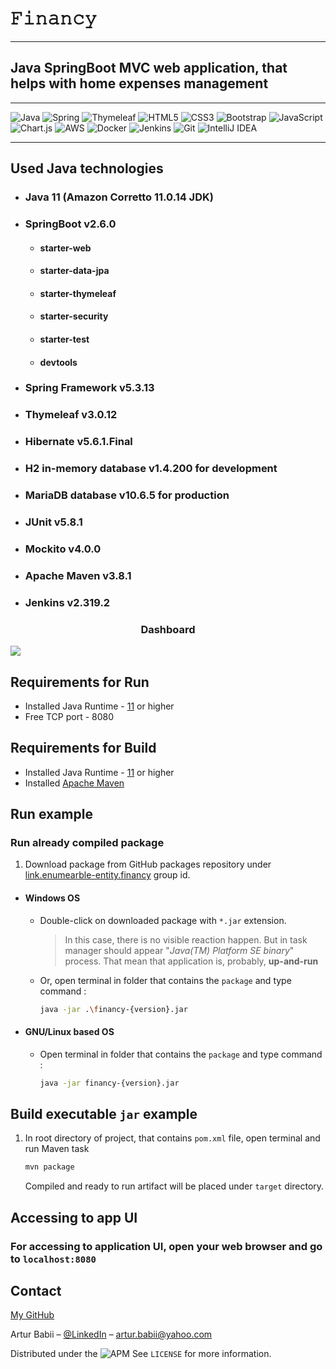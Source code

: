 # 𝙵𝚒𝚗𝚊𝚗𝚌𝚢
___
## Java SpringBoot MVC web application, that helps with home  expenses management
___
![Java](https://img.shields.io/badge/java-%23ED8B00.svg?style=for-the-badge&logo=java&logoColor=white)
![Spring](https://img.shields.io/badge/spring-%236DB33F.svg?style=for-the-badge&logo=spring&logoColor=white)
![Thymeleaf](https://img.shields.io/badge/Thymeleaf-%23005C0F.svg?style=for-the-badge&logo=Thymeleaf&logoColor=white)
![HTML5](https://img.shields.io/badge/html5-%23E34F26.svg?style=for-the-badge&logo=html5&logoColor=white)
![CSS3](https://img.shields.io/badge/css3-%231572B6.svg?style=for-the-badge&logo=css3&logoColor=white)
![Bootstrap](https://img.shields.io/badge/bootstrap-%23563D7C.svg?style=for-the-badge&logo=bootstrap&logoColor=white)
![JavaScript](https://img.shields.io/badge/javascript-%23323330.svg?style=for-the-badge&logo=javascript&logoColor=%23F7DF1E)
![Chart.js](https://img.shields.io/badge/chart.js-F5788D.svg?style=for-the-badge&logo=chart.js&logoColor=white)
![AWS](https://img.shields.io/badge/AWS-%23FF9900.svg?style=for-the-badge&logo=amazon-aws&logoColor=white)
![Docker](https://img.shields.io/badge/docker-%230db7ed.svg?style=for-the-badge&logo=docker&logoColor=white)
![Jenkins](https://img.shields.io/badge/link.enumerableentity.financy.jenkins-%232C5263.svg?style=for-the-badge&logo=link.enumerableentity.financy.jenkins&logoColor=white)
![Git](https://img.shields.io/badge/git-%23F05033.svg?style=for-the-badge&logo=git&logoColor=white)
![IntelliJ IDEA](https://img.shields.io/badge/IntelliJIDEA-000000.svg?style=for-the-badge&logo=intellij-idea&logoColor=white)
___
## Used Java technologies

+ ### Java 11 (Amazon Corretto 11.0.14 JDK)
+ ### SpringBoot v2.6.0
  + #### starter-web
  + #### starter-data-jpa
  + #### starter-thymeleaf
  + #### starter-security
  + #### starter-test
  + #### devtools
+ ### Spring Framework v5.3.13 
+ ### Thymeleaf v3.0.12
+ ### Hibernate v5.6.1.Final
+ ### H2 in-memory database v1.4.200 for development
+ ### MariaDB database v10.6.5 for production
+ ### JUnit v5.8.1
+ ### Mockito v4.0.0
+ ### Apache Maven v3.8.1
+ ### Jenkins v2.319.2 

<h3 align="center">Dashboard</h3>
<img src="https://enumerable-entity.s3.eu-central-1.amazonaws.com/Dashboard.jpg"/>

## Requirements for Run

+ Installed Java Runtime - [11](https://www.oracle.com/java/technologies/javase/jdk11-archive-downloads.html) or higher
+ Free TCP port -  8080

## Requirements for Build
+ Installed Java Runtime - [11](https://www.oracle.com/java/technologies/javase/jdk11-archive-downloads.html) or higher
+ Installed [Apache Maven](https://maven.apache.org/download.cgi)

## Run example
### Run already compiled package
1. Download package from GitHub packages repository under [link.enumearble-entity.financy](https://github.com/enumerable-entity/Financy/packages/) group id.
- #### Windows OS
    - Double-click on downloaded package with `*.jar` extension.
      >In this case, there is no visible reaction happen. But in task manager should appear "*Java(TM) Platform SE binary*" process.
      That mean that application is, probably, **up-and-run**
    - Or, open terminal in folder that contains the `package` and type command :
      ```sh
      java -jar .\financy-{version}.jar
      ```
- #### GNU/Linux based OS
    - Open terminal in folder that contains the `package` and type command :
      ```sh
      java -jar financy-{version}.jar
      ```
## Build executable `jar` example
1. In root directory of project, that contains `pom.xml` file, open terminal and run Maven task
    ```sh
    mvn package
    ```
   Compiled and ready to run artifact will be placed under `target` directory.
## Accessing to app UI
### For accessing to application UI, open your web browser and go to `localhost:8080`

## Contact
[My GitHub](https://github.com/enumerable-entity/)

Artur Babii – [@LinkedIn](https://www.linkedin.com/in/cloneable/) – artur.babii@yahoo.com

Distributed under the ![APM](https://img.shields.io/apm/l/vim-mode) See ``LICENSE`` for more information.

<!-- Markdown link & img dfn's -->
[npm-image]: https://img.shields.io/npm/v/datadog-metrics.svg?style=flat-square
[npm-url]: https://npmjs.org/package/datadog-metrics
[npm-downloads]: https://img.shields.io/npm/dm/datadog-metrics.svg?style=flat-square
[travis-image]: https://img.shields.io/travis/dbader/node-datadog-metrics/master.svg?style=flat-square
[travis-url]: https://travis-ci.org/dbader/node-datadog-metrics

